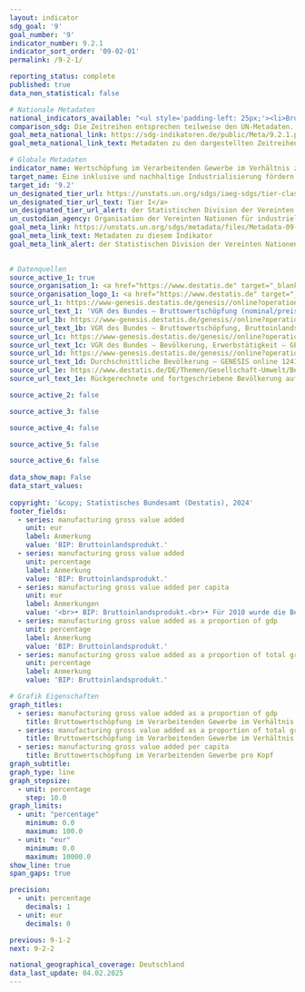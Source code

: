 ```yaml
---
layout: indicator    
sdg_goal: '9'    
goal_number: '9'    
indicator_number: 9.2.1    
indicator_sort_order: '09-02-01'    
permalink: /9-2-1/    

reporting_status: complete    
published: true    
data_non_statistical: false    

# Nationale Metadaten    
national_indicators_available: "<ul style='padding-left: 25px;'><li>Bruttowertschöpfung im Verarbeitenden Gewerbe pro Kopf</li> <li> Bruttowertschöpfung im Verarbeitenden Gewerbe im Verhältnis zum BIP</li> <li> Bruttowertschöpfung im Verarbeitenden Gewerbe im Verhältnis zur Bruttowertschöpfung insgesamt</li></ul>"    
comparison_sdg: Die Zeitreihen entsprechen teilweise den UN-Metadaten.    
goal_meta_national_link: https://sdg-indikatoren.de/public/Meta/9.2.1.pdf
goal_meta_national_link_text: Metadaten zu den dargestellten Zeitreihen    

# Globale Metadaten    
indicator_name: Wertschöpfung im Verarbeitenden Gewerbe im Verhältnis zum BIP und pro Kopf    
target_name: Eine inklusive und nachhaltige Industrialisierung fördern und bis 2030 den Anteil der Industrie an der Beschäftigung und am Bruttoinlandsprodukt entsprechend den nationalen Gegebenheiten erheblich steigern und den Anteil in den am wenigsten entwickelten Ländern verdoppeln    
target_id: '9.2'    
un_designated_tier_url: https://unstats.un.org/sdgs/iaeg-sdgs/tier-classification/'    
un_designated_tier_url_text: Tier I</a>    
un_designated_tier_url_alert: der Statistischen Division der Vereinten Nationen    
un_custodian_agency: Organisation der Vereinten Nationen für industrielle Entwicklung (UNIDO)    
goal_meta_link: https://unstats.un.org/sdgs/metadata/files/Metadata-09-02-01.pdf    
goal_meta_link_text: Metadaten zu diesem Indikator    
goal_meta_link_alert: der Statistischen Division der Vereinten Nationen    
    

# Datenquellen
source_active_1: true
source_organisation_1: <a href="https://www.destatis.de" target="_blank" title="Klicken Sie hier um zur Website der Organisation Statistisches Bundesamt (Destatis) zu gelangen."> Statistisches Bundesamt (Destatis) </a>
source_organisation_logo_1: <a href="https://www.destatis.de" target="_blank"><img src="https://sdg-indikatoren.de/public/OrgImgDe/destatis.png" alt="Logo destatis" style="height:60px; width:148px"/></a>
source_url_1: https://www-genesis.destatis.de/genesis//online?operation=table&code=81000-0013&bypass=true&language=de
source_url_text_1: 'VGR des Bundes – Bruttowertschöpfung (nominal/preisbereinigt): Wirtschaftsbereiche – GENESIS online 81000-0013'
source_url_1b: https://www-genesis.destatis.de/genesis//online?operation=table&code=81000-0001&bypass=true&language=de
source_url_text_1b: VGR des Bundes – Bruttowertschöpfung, Bruttoinlandsprodukt (nominal/preisbereinigt) – GENESIS online 81000-0001
source_url_1c: https://www-genesis.destatis.de/genesis//online?operation=table&code=81000-0011&bypass=true&language=de
source_url_text_1c: VGR des Bundes – Bevölkerung, Erwerbstätigkeit – GENESIS online 81000-0011
source_url_1d: https://www-genesis.destatis.de/genesis//online?operation=table&code=12411-0041
source_url_text_1d: Durchschnittliche Bevölkerung – GENESIS online 12411-0041
source_url_1e: https://www.destatis.de/DE/Themen/Gesellschaft-Umwelt/Bevoelkerung/Bevoelkerungsstand/_inhalt.html#sprg233540
source_url_text_1e: Rückgerechnete und fortgeschriebene Bevölkerung auf Grundlage des Zensus 2011 – 1991 bis 2011

source_active_2: false

source_active_3: false

source_active_4: false

source_active_5: false

source_active_6: false
    
data_show_map: False    
data_start_values:     
    
copyright: '&copy; Statistisches Bundesamt (Destatis), 2024'    
footer_fields:
  - series: manufacturing gross value added
    unit: eur
    label: Anmerkung
    value: 'BIP: Bruttoinlandsprodukt.'
  - series: manufacturing gross value added
    unit: percentage
    label: Anmerkung
    value: 'BIP: Bruttoinlandsprodukt.'
  - series: manufacturing gross value added per capita
    unit: eur
    label: Anmerkungen
    value: '<br>• BIP: Bruttoinlandsprodukt.<br>• Für 2010 wurde die Bevölkerung anhand des Zensus 2011 sowie der Wanderungs-, Geburten- und Sterbestatistiken zurückgerechnet.'
  - series: manufacturing gross value added as a proportion of gdp
    unit: percentage
    label: Anmerkung
    value: 'BIP: Bruttoinlandsprodukt.'
  - series: manufacturing gross value added as a proportion of total gross value added
    unit: percentage
    label: Anmerkung
    value: 'BIP: Bruttoinlandsprodukt.'    

# Grafik Eigenschaften    
graph_titles:
  - series: manufacturing gross value added as a proportion of gdp
    title: Bruttowertschöpfung im Verarbeitenden Gewerbe im Verhältnis zum BIP
  - series: manufacturing gross value added as a proportion of total gross value added
    title: Bruttowertschöpfung im Verarbeitenden Gewerbe im Verhältnis zur Bruttowertschöpfung insgesamt
  - series: manufacturing gross value added per capita
    title: Bruttowertschöpfung im Verarbeitenden Gewerbe pro Kopf
graph_subtitle:     
graph_type: line
graph_stepsize: 
  - unit: percentage
    step: 10.0    
graph_limits:
  - unit: "percentage"
    minimum: 0.0
    maximum: 100.0
  - unit: "eur"
    minimum: 0.0
    maximum: 10000.0
show_line: true
span_gaps: true

precision:
  - unit: percentage
    decimals: 1
  - unit: eur
    decimals: 0    

previous: 9-1-2    
next: 9-2-2    

national_geographical_coverage: Deutschland    
data_last_update: 04.02.2025    
---
```


<span></span>